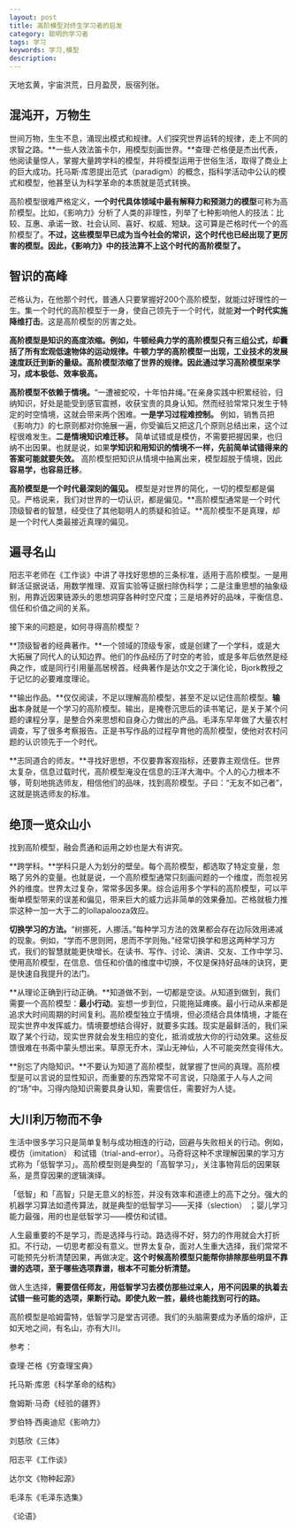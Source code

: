 ```yaml
---
layout: post
title: 高阶模型对终生学习者的启发
category: 聪明的学习者
tags: 学习
keywords: 学习,模型
description: 
---
```

天地玄黄，宇宙洪荒，日月盈昃，辰宿列张。

## 混沌开，万物生 ##

世间万物，生生不息，涌现出模式和规律。人们探究世界运转的规律，走上不同的求智之路。**一些人效法笛卡尔，用模型刻画世界。**查理·芒格便是杰出代表，他阅读量惊人，掌握大量跨学科的模型，并将模型运用于世俗生活，取得了商业上的巨大成功。托马斯·库恩提出范式（paradigm）的概念，指科学活动中公认的模式和模型，他甚至认为科学革命的本质就是范式转换。

高阶模型很难严格定义，**一个时代具体领域中最有解释力和预测力的模型**可称为高阶模型。比如，《影响力》分析了人类的非理性，列举了七种影响他人的技法：比较、互惠、承诺一致、社会认同、喜好、权威、短缺。这可算是芒格时代一个的高阶模型了。**不过，这些模型早已成为当今社会的常识，这个时代也已经出现了更厉害的模型。因此，《影响力》中的技法算不上这个时代的高阶模型了。**

## 智识的高峰 ##

芒格认为，在他那个时代，普通人只要掌握好200个高阶模型，就能过好理性的一生。集一个时代的高阶模型于一身，使自己领先于一个时代，就能**对一个时代实施降维打击**。这是高阶模型的厉害之处。

**高阶模型是知识的高度浓缩。**例如，牛顿经典力学的高阶模型只有三组公式，却囊括了所有宏观低速物体的运动规律。牛顿力学的高阶模型一出现，工业技术的发展速度跃迁到新的量级。高阶模型浓缩了世界的规律。因此**通过学习高阶模型来学习，成本极低、效率极高。**

**高阶模型不依赖于情境。**“一遭被蛇咬，十年怕井绳。”在亲身实践中积累经验，归纳知识，好处是能受到感官震撼，收获宝贵的具身认知。然而经验常常只发生于特定的时空情境，这就会带来两个困难。**一是学习过程难控制。** 例如，销售员把《影响力》的七原则都对你施展一遍，你受骗后又把这几个原则总结出来，这个过程很难发生。**二是情境知识难迁移。** 简单试错或是模仿，不需要把握因果，也归纳不出因果。也就是说，如果**学知识和用知识的情境不一样，先前简单试错得来的答案可能就要失效。** 高阶模型把知识从情境中抽离出来，模型超脱于情境，因此**容易学，也容易迁移**。

**高阶模型是一个时代最深刻的偏见。** 模型是对世界的简化，一切的模型都是偏见。严格说来，我们对世界的一切认识，都是偏见。**高阶模型通常是一个时代顶级智者的智慧，经受住了其他聪明人的质疑和验证。**高阶模型不是真理，却是一个时代人类最接近真理的偏见。

## 遍寻名山 ##

阳志平老师在《工作谈》中讲了寻找好思想的三条标准，适用于高阶模型。一是用鲜活证据说话，用数学推理、双盲实验等证据扫除伪科学；二是注重思想的抽象级别，用靠近因果链源头的思想洞穿各种时空尺度；三是培养好的品味，平衡信息、信任和价值之间的关系。

接下来的问题是，如何寻得高阶模型？

**顶级智者的经典著作。**一个领域的顶级专家，或是创建了一个学科，或是大大拓展了同代人的认知边界。他们的作品经历了时空的考验，或是多年后依然是经典之作，或是同行引用量高居榜首。经典著作是达尔文之于演化论，Bjork教授之于记忆的必要难度理论。

**输出作品。**仅仅阅读，不足以理解高阶模型，甚至不足以记住高阶模型。**输出**本身就是一个学习的高阶模型。输出，是掩卷沉思后的读书笔记，是关于某个问题的课程分享，是整合外来思想和自身心力做出的产品。毛泽东早年做了大量农村调查，写了很多考察报告。正是书写作品的过程孕育他的高阶模型，使他对农村问题的认识领先于一个时代。

**志同道合的师友。**寻找好思想，不仅要靠客观指标，还要靠主观信任。世界太复杂，信息过载时代，高阶模型淹没在信息的汪洋大海中。个人的心力根本不够，苛刻地挑选师友，相信他们的品味，找到高阶模型。子曰：“无友不如己者”，这就是挑选师友的标准。

## 绝顶一览众山小 ##

找到高阶模型，融会贯通和运用之妙也是大有讲究。

**跨学科。**学科只是人为划分的壁垒。每个高阶模型，都选取了特定变量，忽略了另外的变量。也就是说，一个高阶模型通常只刻画问题的一个维度，而忽视另外的维度。世界太过复杂，常常多因多果。综合运用多个学科的高阶模型，可以平衡单模型带来的误差和偏见，带来巨大的威力远非简单的效果叠加。芒格就极力推崇这种一加一大于二的lollapalooza效应。

**切换学习的方法。**“树挪死，人挪活。”每种学习方法的效果都会存在边际效用递减的现象。例如，“学而不思则罔，思而不学则殆。”经常切换学和思这两种学习方式，我们的智慧就能更快增长。在读书、写作、讨论、演讲、交友、工作中学习、使用高阶模型，在信息、信任和价值的维度中切换，不仅是保持好品味的诀窍，更是快速自我提升的法门。

**从理论正确到行动正确。**知道做不到，一切都是空谈。从知道到做到，我们需要一个高阶模型：**最小行动**。妄想一步到位，只能拖延瘫痪。最小行动从来都是追求大时间周期的时间复利。高阶模型独立于情境，但必须结合具体情境，才能在现实世界中发挥威力。情境要想结合得好，就要多实践。现实是最鲜活的，我们采取了某个行动，现实世界就会发生相应的变化，抵消或放大你的行动效果。这些反馈很难在书斋中蒙头想出来。草原无乔木，深山无神仙，人不可能突然变得伟大。

**别忘了内隐知识。**不要认为知道了高阶模型，就掌握了世间的真理。高阶模型是可以言说的显性知识，而重要的东西常常不可言说，只隐匿于人与人之间的“场”中。习得内隐知识需要具身认知，需要信任，需要好为人徒。

## 大川利万物而不争 ##

生活中很多学习只是简单复制与成功相连的行动，回避与失败相关的行动。例如，模仿（imitation） 和试错（trial-and-error）。马奇将这种不求理解因果的学习方式称为「低智学习」。高阶模型则是典型的「高智学习」，关注事物背后的因果联系，是贯穿因果的逻辑演绎。

「低智」和「高智」只是无意义的标签，并没有效率和道德上的高下之分。强大的机器学习算法如遗传算法，就是典型的低智学习——天择（slection） ；婴儿学习能力最强，用的也是低智学习——模仿和试错。

人生最重要的不是学习，而是选择与行动。路选得不好，努力的作用就会大打折扣。不行动，一切思考都没有意义。世界太复杂，面对人生重大选择，我们常常不可能预先分析清楚因果，再做决定。**这个时候高阶模型只能帮你排除那些明显不靠谱的选项，至于哪些选项靠谱，根本不可能分析清楚。**

做人生选择，**需要信任师友，用低智学习去模仿那些过来人，用不问因果的执着去试错一些可能的选项，果断行动。即使九败一胜，最终也能找到可行的路。**

高阶模型是哈姆雷特，低智学习是堂吉诃德。我们的头脑需要成为矛盾的熔炉，正如天地之间，有名山，亦有大川。

参考：

查理·芒格《穷查理宝典》

托马斯·库恩《科学革命的结构》

詹姆斯·马奇《经验的疆界》

罗伯特·西奥迪尼《影响力》

刘慈欣《三体》

阳志平《工作谈》

达尔文《物种起源》

毛泽东《毛泽东选集》

《论语》











